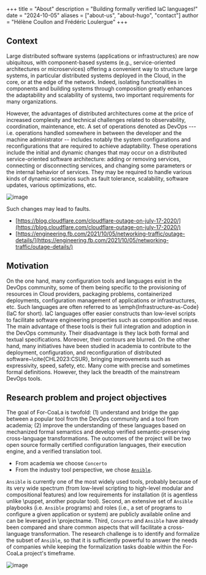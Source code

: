 +++
title = "About"
description = "Building formally verified IaC languages!"
date = "2024-10-05"
aliases = ["about-us", "about-hugo", "contact"]
author = "Hélène Coullon and Frédéric Loulergue"
+++

## Context 

Large distributed software systems (applications or infrastructures) are now ubiquitous, with component-based systems (e.g., service-oriented architectures or microservices) offering a convenient way to structure large systems, in particular distributed systems deployed in the Cloud, in the core, or at the edge of the network. Indeed, isolating functionalities in components and building systems through composition greatly enhances the adaptability and scalability of systems, two important requirements for many organizations.

However, the advantages of distributed architectures come at the price of increased complexity and technical challenges related to observability, coordination, maintenance, etc. A set of operations denoted as DevOps --- i.e. operations handled somewhere in between the developer and the machine administrator -- includes notably the system configurations and reconfigurations that are required to achieve adaptability. These operations include the initial and dynamic changes that may occur on a distributed service-oriented software architecture: adding or removing services, connecting or disconnecting services, and changing some parameters or the internal behavior of services. They may be required to handle various kinds of dynamic scenarios such as fault tolerance, scalability, software updates, various optimizations, etc.

![image](../for-coala-ex8.png)

Such changes may lead to faults. 

- [https://blog.cloudflare.com/cloudflare-outage-on-july-17-2020/](https://blog.cloudflare.com/cloudflare-outage-on-july-17-2020/)
- [https://engineering.fb.com/2021/10/05/networking-traffic/outage-details/](https://engineering.fb.com/2021/10/05/networking-traffic/outage-details/)

## Motivation

On the one hand, many configuration tools and languages exist in the DevOps community, some of them being specific to the provisioning of resources in Cloud providers, packaging problems, containerized deployments, configuration management of applications or infrastructures, etc. Such languages are often referred to as \emph{Infrastructure-as-Code} (IaC for short). IaC languages offer easier constructs than low-level scripts to facilitate software engineering properties such as composition and reuse. The main advantage of these tools is their full integration and adoption in the DevOps community. Their disadvantage is they lack both formal and textual specifications. Moreover, their contours are blurred. On the other hand, many initiatives have been studied in academia to contribute to the deployment, configuration, and reconfiguration of distributed software~\cite{CHL2023:CSUR}, bringing improvements such as expressivity, speed, safety, etc. Many come with precise and sometimes formal definitions. However, they lack the breadth of the mainstream DevOps tools. 

## Research problem and project objectives

The goal of For-CoaLa is twofold: (1) understand and bridge the gap between a popular tool from the DevOps community and a tool from academia; (2) improve the understanding of these languages based on mechanized formal semantics and develop verified semantic-preserving cross-language transformations. The outcomes of the project will be two open source formally certified configuration languages, their execution engine, and a verified translation tool.

- From academia we choose `Concerto`
- From the industry tool perspective, we chose [`Ansible`](https://www.ansible.com). 

`Ansible` is currently one of the most widely used tools, probably because of its very wide spectrum (from low-level scripting to high-level modular and compositional features) and low requirements for installation (it is agentless unlike \puppet, another popular tool). Second, an extensive set of `Ansible` playbooks (i.e. `Ansible` programs) and roles (i.e., a set of programs to configure a given application or system) are publicly available online and can be leveraged in \projectname. Third, `Concerto` and `Ansible` have already been compared and share common aspects that will facilitate a cross-language transformation. The research challenge is to identify and formalize the subset of `Ansible`, so that it is sufficiently powerful to answer the needs of companies while keeping the formalization tasks doable within the For-CoaLa project's timeframe. 

![image](../for-coala-full.png)